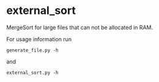# external_sort
MergeSort for large files that can not be allocated in RAM.

For usage information run 

```
generate_file.py -h
```
 
 and
 
```
external_sort.py -h
```
